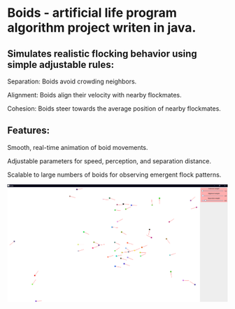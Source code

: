 # Boids - artificial life program algorithm project writen in java.

## Simulates realistic flocking behavior using simple adjustable rules:

Separation: Boids avoid crowding neighbors.

Alignment: Boids align their velocity with nearby flockmates.

Cohesion: Boids steer towards the average position of nearby flockmates.

## Features:
Smooth, real-time animation of boid movements.

Adjustable parameters for speed, perception, and separation distance.

Scalable to large numbers of boids for observing emergent flock patterns.


![alt text](https://github.com/ZeroDay0101/Boids/blob/64994932e2a5df49f414610a98b057a27f3bdd75/boids.png)
